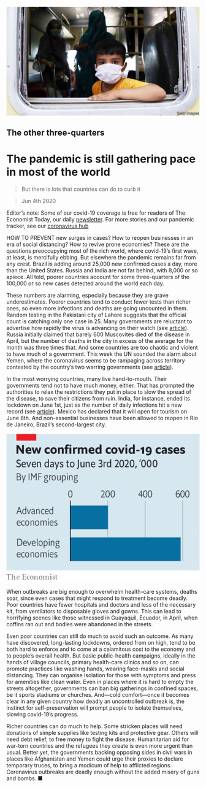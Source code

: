 ![](./images/20200606_LDP502.jpg)

## The other three-quarters

# The pandemic is still gathering pace in most of the world

> But there is lots that countries can do to curb it

> Jun 4th 2020

Editor’s note: Some of our covid-19 coverage is free for readers of The Economist Today, our daily [newsletter](https://www.economist.com/https://my.economist.com/user#newsletter). For more stories and our pandemic tracker, see our [coronavirus hub](https://www.economist.com//news/2020/03/11/the-economists-coverage-of-the-coronavirus)

HOW TO PREVENT new surges in cases? How to reopen businesses in an era of social distancing? How to revive prone economies? These are the questions preoccupying most of the rich world, where covid-19’s first wave, at least, is mercifully ebbing. But elsewhere the pandemic remains far from any crest. Brazil is adding around 25,000 new confirmed cases a day, more than the United States. Russia and India are not far behind, with 8,000 or so apiece. All told, poorer countries account for some three-quarters of the 100,000 or so new cases detected around the world each day.

These numbers are alarming, especially because they are grave underestimates. Poorer countries tend to conduct fewer tests than richer ones, so even more infections and deaths are going uncounted in them. Random testing in the Pakistani city of Lahore suggests that the official count is catching only one case in 25. Many governments are reluctant to advertise how rapidly the virus is advancing on their watch (see [article](https://www.economist.com//graphic-detail/2020/06/06/democracies-contain-epidemics-most-effectively)). Russia initially claimed that barely 600 Muscovites died of the disease in April, but the number of deaths in the city in excess of the average for the month was three times that. And some countries are too chaotic and violent to have much of a government. This week the UN sounded the alarm about Yemen, where the coronavirus seems to be rampaging across territory contested by the country’s two warring governments (see [article](https://www.economist.com//middle-east-and-africa/2020/06/04/covid-19-quietly-sweeps-across-yemen)).

In the most worrying countries, many live hand-to-mouth. Their governments tend not to have much money, either. That has prompted the authorities to relax the restrictions they put in place to slow the spread of the disease, to save their citizens from ruin. India, for instance, ended its lockdown on June 1st, just as the number of daily infections hit a new record (see [article](https://www.economist.com//asia/2020/06/06/covid-19-infections-are-rising-fast-in-bangladesh-india-and-pakistan)). Mexico has declared that it will open for tourism on June 8th. And non-essential businesses have been allowed to reopen in Rio de Janeiro, Brazil’s second-largest city.

![](./images/20200606_LDC859.png)

When outbreaks are big enough to overwhelm health-care systems, deaths soar, since even cases that might respond to treatment become deadly. Poor countries have fewer hospitals and doctors and less of the necessary kit, from ventilators to disposable gloves and gowns. This can lead to horrifying scenes like those witnessed in Guayaquil, Ecuador, in April, when coffins ran out and bodies were abandoned in the streets.

Even poor countries can still do much to avoid such an outcome. As many have discovered, long-lasting lockdowns, ordered from on high, tend to be both hard to enforce and to come at a calamitous cost to the economy and to people’s overall health. But basic public-health campaigns, ideally in the hands of village councils, primary health-care clinics and so on, can promote practices like washing hands, wearing face-masks and social distancing. They can organise isolation for those with symptoms and press for amenities like clean water. Even in places where it is hard to empty the streets altogether, governments can ban big gatherings in confined spaces, be it sports stadiums or churches. And—cold comfort—once it becomes clear in any given country how deadly an uncontrolled outbreak is, the instinct for self-preservation will prompt people to isolate themselves, slowing covid-19’s progress.

Richer countries can do much to help. Some stricken places will need donations of simple supplies like testing kits and protective gear. Others will need debt relief, to free money to fight the disease. Humanitarian aid for war-torn countries and the refugees they create is even more urgent than usual. Better yet, the governments backing opposing sides in civil wars in places like Afghanistan and Yemen could urge their proxies to declare temporary truces, to bring a modicum of help to afflicted regions. Coronavirus outbreaks are deadly enough without the added misery of guns and bombs. ■